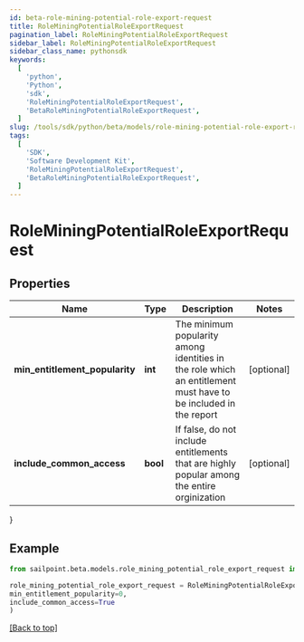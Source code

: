 ```yaml
---
id: beta-role-mining-potential-role-export-request
title: RoleMiningPotentialRoleExportRequest
pagination_label: RoleMiningPotentialRoleExportRequest
sidebar_label: RoleMiningPotentialRoleExportRequest
sidebar_class_name: pythonsdk
keywords:
  [
    'python',
    'Python',
    'sdk',
    'RoleMiningPotentialRoleExportRequest',
    'BetaRoleMiningPotentialRoleExportRequest',
  ]
slug: /tools/sdk/python/beta/models/role-mining-potential-role-export-request
tags:
  [
    'SDK',
    'Software Development Kit',
    'RoleMiningPotentialRoleExportRequest',
    'BetaRoleMiningPotentialRoleExportRequest',
  ]
---
```


# RoleMiningPotentialRoleExportRequest

## Properties

| Name | Type | Description | Notes |
| --- | --- | --- | --- |
| **min_entitlement_popularity** | **int** | The minimum popularity among identities in the role which an entitlement must have to be included in the report | [optional] |
| **include_common_access** | **bool** | If false, do not include entitlements that are highly popular among the entire orginization | [optional] |

}

## Example

```python
from sailpoint.beta.models.role_mining_potential_role_export_request import RoleMiningPotentialRoleExportRequest

role_mining_potential_role_export_request = RoleMiningPotentialRoleExportRequest(
min_entitlement_popularity=0,
include_common_access=True
)

```

[[Back to top]](#)
